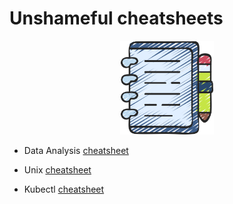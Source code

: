 # Unshameful cheatsheets

<p align="center">
  <img src="/img/notes.png" width=150 />
</p>

- Data Analysis [cheatsheet](data_analysis.md)

- Unix [cheatsheet](unix_tricks.md)

- Kubectl [cheatsheet](kubectl_newbie.md)

